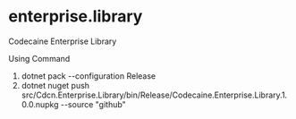 # enterprise.library
Codecaine Enterprise Library

Using Command
1. dotnet pack --configuration Release
2. dotnet nuget push src/Cdcn.Enterprise.Library/bin/Release/Codecaine.Enterprise.Library.1.0.0.nupkg --source "github"